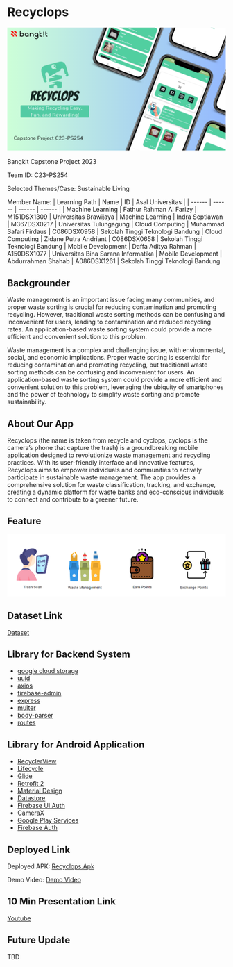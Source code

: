 # Recyclops

![](doc/Recyclops.png)

Bangkit Capstone Project 2023

Team ID: C23-PS254

Selected Themes/Case: Sustainable Living

Member Name:
| Learning Path | Name | ID | Asal Universitas |
| ------ | ------ | ------ | ------ |
| Machine Learning | Fathur Rahman Al Farizy | M151DSX1309 | Universitas Brawijaya
| Machine Learning | Indra Septiawan | M367DSX0217 | Universitas Tulungagung
| Cloud Computing | Muhammad Safari Firdaus | C086DSX0958 | Sekolah Tinggi Teknologi Bandung
| Cloud Computing | Zidane Putra Andriant | C086DSX0658 | Sekolah Tinggi Teknologi Bandung
| Mobile Development | Daffa Aditya Rahman | A150DSX1077 | Universitas Bina Sarana Informatika
| Mobile Development | Abdurrahman Shahab | A086DSX1261 | Sekolah Tinggi Teknologi Bandung

## Backgrounder
Waste management is an important issue facing many communities, and proper waste sorting is crucial for reducing contamination and promoting recycling. However, traditional waste sorting methods can be confusing and inconvenient for users, leading to contamination and reduced recycling rates. An application-based waste sorting system could provide a more efficient and convenient solution to this problem.

Waste management is a complex and challenging issue, with environmental, social, and economic implications. Proper waste sorting is essential for reducing contamination and promoting recycling, but traditional waste sorting methods can be confusing and inconvenient for users. An application-based waste sorting system could provide a more efficient and convenient solution to this problem, leveraging the ubiquity of smartphones and the power of technology to simplify waste sorting and promote sustainability. 

## About Our App
Recyclops (the name is taken from recycle and cyclops, cyclops is the camera’s phone that capture the trash) is a groundbreaking mobile application designed to revolutionize waste management and recycling practices. With its user-friendly interface and innovative features, Recyclops aims to empower individuals and communities to actively participate in sustainable waste management. The app provides a comprehensive solution for waste classification, tracking, and exchange, creating a dynamic platform for waste banks and eco-conscious individuals to connect and contribute to a greener future.

## Feature
![](doc/features.png)

## Dataset Link

[Dataset]

## Library for Backend System
- [google cloud storage]
- [uuid]
- [axios]
- [firebase-admin]
- [express]
- [multer]
- [body-parser]
- [routes]

## Library for Android Application
- [RecyclerView] 
- [Lifecycle] 
- [Glide] 
- [Retrofit 2]  
- [Material Design]
- [Datastore]
- [Firebase Ui Auth]
- [CameraX] 
- [Google Play Services] 
- [Firebase Auth]

## Deployed Link

Deployed APK:
[Recyclops.Apk] 

Demo Video:
[Demo Video]    

## 10 Min Presentation Link

[Youtube]

## Future Update

TBD

[//]: # (These are reference links used in the body of this note and get stripped out when the markdown processor does its job. There is no need to format nicely because it shouldn't be seen. Thanks SO - http://stackoverflow.com/questions/4823468/store-comments-in-markdown-syntax)

   [Recyclops.Apk]: <https://drive.google.com/file/d/1oiVZEyde-X9bimXCD_4AnTcQBMvcFOTN/view?usp=sharing>
   [Demo Video]: <https://drive.google.com/file/d/1lUxnFKxhfeuqe0JGoEiejdkDWzt24pa-/view?usp=sharing>
   [Dataset]: <https://www.kaggle.com/datasets/40801637f6f0746c8ee76e66812da0bc51363e1b707737f05085777528a6859a>
   [Youtube]: <https://youtu.be/VPozlOGYTYc>
   [google cloud storage]: <https://www.npmjs.com/package/@google-cloud/storage>
   [uuid]: <https://www.npmjs.com/package/uuid>
   [axios]: <https://www.npmjs.com/package/axios>
   [firebase-admin]: <https://www.npmjs.com/package/firebase-admin>
   [express]: <https://expressjs.com/>
   [multer]: <https://www.npmjs.com/package/multer>
   [body-parser]: <https://www.npmjs.com/package/body-parser>
   [routes]: <https://expressjs.com/en/guide/routing.html>
   [RecyclerView]: <https://developer.android.com/jetpack/androidx/releases/recyclerview>
   [Lifecycle]: <https://developer.android.com/jetpack/androidx/releases/lifecycle>
   [Glide]: <https://github.com/bumptech/glide>
   [Retrofit 2]:  <https://square.github.io/retrofit/>
   [Material Design]: <https://github.com/material-components/material-components-android>
   [Datastore]: <https://developer.android.com/topic/libraries/architecture/datastore?gclid=CjwKCAiA55mPBhBOEiwANmzoQtX8aFaxx5WFTDOpYVN429tF3U8X3BnZu8ZMfJhRqGtyme_PzaypHhoCQDsQAvD_BwE&gclsrc=aw.ds#datastore-preferences>
   [Firebase Ui Auth]: <https://github.com/firebase/FirebaseUI-Android>
   [CameraX]: <https://developer.android.com/training/camerax?hl=id>
   [Google Play Services]:  <https://developer.android.com/distribute/play-services>
   [Firebase Auth]: <https://firebase.google.com/docs/auth/android/start> 
